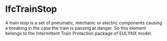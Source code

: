 IfcTrainStop
============
A train stop is a set of pneumatic, mechanic or electric components causing a
breaking in the case the train is passing at danger. So this element belongs
to the Intermittent Train Protection package of EULYNX model.


